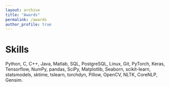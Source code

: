 ```yaml
---
layout: archive
title: "Awards"
permalink: /awards
author_profile: true
---
```



<div id="skills">
<h1>Skills</h1>
	
<div>
	Python, C, C++, Java, Matlab, SQL, PostgreSQL, Linux, Git, PyTorch, Keras, Tensorflow, NumPy, pandas, SciPy,
Matplotlib, Seaborn, scikit-learn, statsmodels, sktime, tslearn, torchdyn, Pillow, OpenCV, NLTK, CoreNLP, Gensim.
</div>
